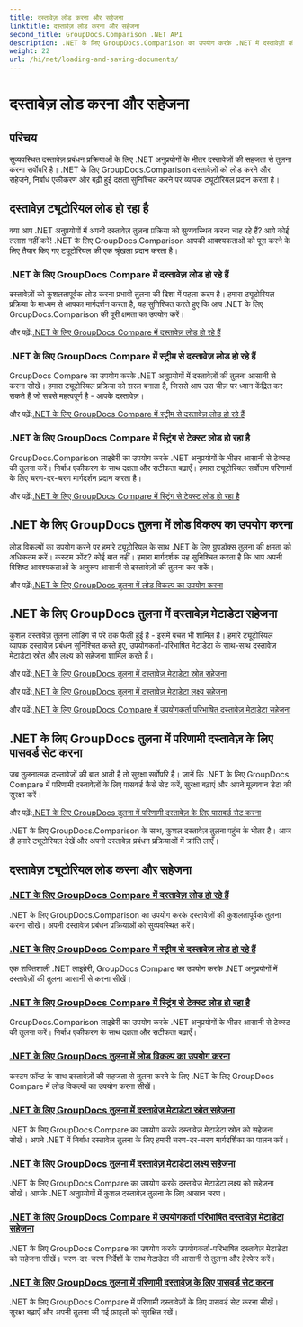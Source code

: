 ```yaml
---
title: दस्तावेज़ लोड करना और सहेजना
linktitle: दस्तावेज़ लोड करना और सहेजना
second_title: GroupDocs.Comparison .NET API
description: .NET के लिए GroupDocs.Comparison का उपयोग करके .NET में दस्तावेज़ों की आसानी से तुलना करें। कुशल दस्तावेज़ प्रबंधन के लिए लोड विकल्पों को लोड करना, सहेजना और उपयोग करना सीखें।
weight: 22
url: /hi/net/loading-and-saving-documents/
---
```


# दस्तावेज़ लोड करना और सहेजना

## परिचय

सुव्यवस्थित दस्तावेज़ प्रबंधन प्रक्रियाओं के लिए .NET अनुप्रयोगों के भीतर दस्तावेज़ों की सहजता से तुलना करना सर्वोपरि है। .NET के लिए GroupDocs.Comparison दस्तावेज़ों को लोड करने और सहेजने, निर्बाध एकीकरण और बढ़ी हुई दक्षता सुनिश्चित करने पर व्यापक ट्यूटोरियल प्रदान करता है।

## दस्तावेज़ ट्यूटोरियल लोड हो रहा है

क्या आप .NET अनुप्रयोगों में अपनी दस्तावेज़ तुलना प्रक्रिया को सुव्यवस्थित करना चाह रहे हैं? आगे कोई तलाश नहीं करें! .NET के लिए GroupDocs.Comparison आपकी आवश्यकताओं को पूरा करने के लिए तैयार किए गए ट्यूटोरियल की एक श्रृंखला प्रदान करता है।

### .NET के लिए GroupDocs Compare में दस्तावेज़ लोड हो रहे हैं

दस्तावेज़ों को कुशलतापूर्वक लोड करना प्रभावी तुलना की दिशा में पहला कदम है। हमारा ट्यूटोरियल प्रक्रिया के माध्यम से आपका मार्गदर्शन करता है, यह सुनिश्चित करते हुए कि आप .NET के लिए GroupDocs.Comparison की पूरी क्षमता का उपयोग करें।

 और पढ़ें:[.NET के लिए GroupDocs Compare में दस्तावेज़ लोड हो रहे हैं](./loading-documents/)

### .NET के लिए GroupDocs Compare में स्ट्रीम से दस्तावेज़ लोड हो रहे हैं

GroupDocs Compare का उपयोग करके .NET अनुप्रयोगों में दस्तावेज़ों की तुलना आसानी से करना सीखें। हमारा ट्यूटोरियल प्रक्रिया को सरल बनाता है, जिससे आप उस चीज़ पर ध्यान केंद्रित कर सकते हैं जो सबसे महत्वपूर्ण है - आपके दस्तावेज़।

 और पढ़ें:[.NET के लिए GroupDocs Compare में स्ट्रीम से दस्तावेज़ लोड हो रहे हैं](./loading-documents-from-stream/)

### .NET के लिए GroupDocs Compare में स्ट्रिंग से टेक्स्ट लोड हो रहा है

GroupDocs.Comparison लाइब्रेरी का उपयोग करके .NET अनुप्रयोगों के भीतर आसानी से टेक्स्ट की तुलना करें। निर्बाध एकीकरण के साथ दक्षता और सटीकता बढ़ाएँ। हमारा ट्यूटोरियल सर्वोत्तम परिणामों के लिए चरण-दर-चरण मार्गदर्शन प्रदान करता है।

 और पढ़ें:[.NET के लिए GroupDocs Compare में स्ट्रिंग से टेक्स्ट लोड हो रहा है](./loading-text-from-string/)

## .NET के लिए GroupDocs तुलना में लोड विकल्प का उपयोग करना

लोड विकल्पों का उपयोग करने पर हमारे ट्यूटोरियल के साथ .NET के लिए ग्रुपडॉक्स तुलना की क्षमता को अधिकतम करें। कस्टम फोंट? कोई बात नहीं। हमारा मार्गदर्शक यह सुनिश्चित करता है कि आप अपनी विशिष्ट आवश्यकताओं के अनुरूप आसानी से दस्तावेज़ों की तुलना कर सकें।

 और पढ़ें:[.NET के लिए GroupDocs तुलना में लोड विकल्प का उपयोग करना](./using-load-options/)

## .NET के लिए GroupDocs तुलना में दस्तावेज़ मेटाडेटा सहेजना

कुशल दस्तावेज़ तुलना लोडिंग से परे तक फैली हुई है - इसमें बचत भी शामिल है। हमारे ट्यूटोरियल व्यापक दस्तावेज़ प्रबंधन सुनिश्चित करते हुए, उपयोगकर्ता-परिभाषित मेटाडेटा के साथ-साथ दस्तावेज़ मेटाडेटा स्रोत और लक्ष्य को सहेजना शामिल करते हैं।

 और पढ़ें:[.NET के लिए GroupDocs तुलना में दस्तावेज़ मेटाडेटा स्रोत सहेजना](./saving-documents-metadata-source/)

 और पढ़ें:[.NET के लिए GroupDocs तुलना में दस्तावेज़ मेटाडेटा लक्ष्य सहेजना](./saving-documents-metadata-target/)

 और पढ़ें:[.NET के लिए GroupDocs Compare में उपयोगकर्ता परिभाषित दस्तावेज़ मेटाडेटा सहेजना](./saving-user-defined-document-metadata/)

## .NET के लिए GroupDocs तुलना में परिणामी दस्तावेज़ के लिए पासवर्ड सेट करना

जब तुलनात्मक दस्तावेजों की बात आती है तो सुरक्षा सर्वोपरि है। जानें कि .NET के लिए GroupDocs Compare में परिणामी दस्तावेज़ों के लिए पासवर्ड कैसे सेट करें, सुरक्षा बढ़ाएं और अपने मूल्यवान डेटा की सुरक्षा करें।

 और पढ़ें:[.NET के लिए GroupDocs तुलना में परिणामी दस्तावेज़ के लिए पासवर्ड सेट करना](./setting-password-for-resultant-document/)

.NET के लिए GroupDocs.Comparison के साथ, कुशल दस्तावेज़ तुलना पहुंच के भीतर है। आज ही हमारे ट्यूटोरियल देखें और अपनी दस्तावेज़ प्रबंधन प्रक्रियाओं में क्रांति लाएँ।
## दस्तावेज़ ट्यूटोरियल लोड करना और सहेजना
### [.NET के लिए GroupDocs Compare में दस्तावेज़ लोड हो रहे हैं](./loading-documents/)
.NET के लिए GroupDocs.Comparison का उपयोग करके दस्तावेज़ों की कुशलतापूर्वक तुलना करना सीखें। अपनी दस्तावेज़ प्रबंधन प्रक्रियाओं को सुव्यवस्थित करें।
### [.NET के लिए GroupDocs Compare में स्ट्रीम से दस्तावेज़ लोड हो रहे हैं](./loading-documents-from-stream/)
एक शक्तिशाली .NET लाइब्रेरी, GroupDocs Compare का उपयोग करके .NET अनुप्रयोगों में दस्तावेज़ों की तुलना आसानी से करना सीखें।
### [.NET के लिए GroupDocs Compare में स्ट्रिंग से टेक्स्ट लोड हो रहा है](./loading-text-from-string/)
GroupDocs.Comparison लाइब्रेरी का उपयोग करके .NET अनुप्रयोगों के भीतर आसानी से टेक्स्ट की तुलना करें। निर्बाध एकीकरण के साथ दक्षता और सटीकता बढ़ाएँ।
### [.NET के लिए GroupDocs तुलना में लोड विकल्प का उपयोग करना](./using-load-options/)
कस्टम फ़ॉन्ट के साथ दस्तावेज़ों की सहजता से तुलना करने के लिए .NET के लिए GroupDocs Compare में लोड विकल्पों का उपयोग करना सीखें।
### [.NET के लिए GroupDocs तुलना में दस्तावेज़ मेटाडेटा स्रोत सहेजना](./saving-documents-metadata-source/)
.NET के लिए GroupDocs Compare का उपयोग करके दस्तावेज़ मेटाडेटा स्रोत को सहेजना सीखें। अपने .NET में निर्बाध दस्तावेज़ तुलना के लिए हमारी चरण-दर-चरण मार्गदर्शिका का पालन करें।
### [.NET के लिए GroupDocs तुलना में दस्तावेज़ मेटाडेटा लक्ष्य सहेजना](./saving-documents-metadata-target/)
.NET के लिए GroupDocs Compare का उपयोग करके दस्तावेज़ मेटाडेटा लक्ष्य को सहेजना सीखें। आपके .NET अनुप्रयोगों में कुशल दस्तावेज़ तुलना के लिए आसान चरण।
### [.NET के लिए GroupDocs Compare में उपयोगकर्ता परिभाषित दस्तावेज़ मेटाडेटा सहेजना](./saving-user-defined-document-metadata/)
.NET के लिए GroupDocs Compare का उपयोग करके उपयोगकर्ता-परिभाषित दस्तावेज़ मेटाडेटा को सहेजना सीखें। चरण-दर-चरण निर्देशों के साथ मेटाडेटा की आसानी से तुलना और हेरफेर करें।
### [.NET के लिए GroupDocs तुलना में परिणामी दस्तावेज़ के लिए पासवर्ड सेट करना](./setting-password-for-resultant-document/)
.NET के लिए GroupDocs Compare में परिणामी दस्तावेज़ों के लिए पासवर्ड सेट करना सीखें। सुरक्षा बढ़ाएँ और अपनी तुलना की गई फ़ाइलों को सुरक्षित रखें।